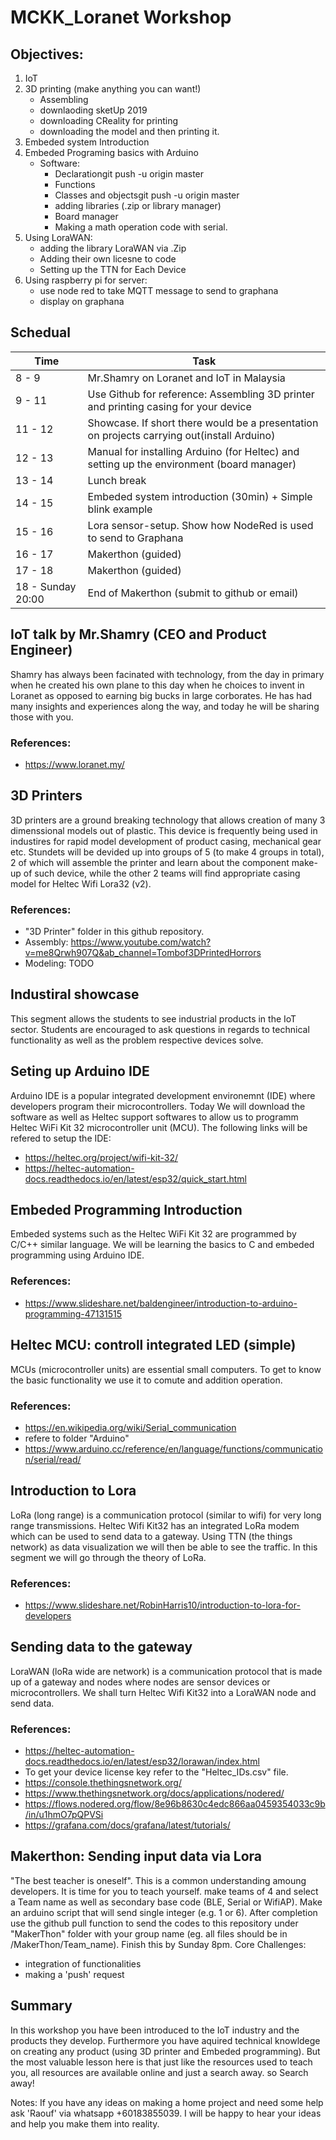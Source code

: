 # MCKK_Loranet Workshop
## Objectives:
1. IoT
2. 3D printing (make anything you can want!)
   - Assembling
   - downlaoding sketUp 2019
   - downloading CReality for printing
   - downloading the model and then printing it.
3. Embeded system Introduction
4. Embeded Programing basics with Arduino
   - Software:
     - Declarationgit push -u origin master
     - Functions
     - Classes and objectsgit push -u origin master
     - adding libraries (.zip or library manager)
     - Board manager
     - Making a math operation code with serial.
5. Using LoraWAN:
   - adding the library LoraWAN via .Zip
   - Adding their own licesne to code
   - Setting up the TTN for Each Device
7. Using raspberry pi for server:
   - use node red to take MQTT message to send to graphana
   - display on graphana
   
## Schedual
Time | Task
------------ | -------------
8 - 9 | Mr.Shamry on Loranet and IoT in Malaysia
9 - 11 | Use Github for reference: Assembling 3D printer and printing casing for your device
11 - 12 | Showcase. If short there would be a presentation on projects carrying out(install Arduino)
12 - 13 | Manual for installing Arduino (for Heltec) and setting up the environment (board manager)
13 - 14 | Lunch break
14 - 15 | Embeded system introduction (30min) + Simple blink example
15 - 16 | Lora sensor-setup. Show how NodeRed is used to send to Graphana
16 - 17 | Makerthon (guided)
17 - 18 | Makerthon (guided)
18 - Sunday 20:00 | End of Makerthon (submit to github or email)

## IoT talk by Mr.Shamry (CEO and Product Engineer)
Shamry has always been facinated with technology, from the day in primary when he created his own plane to this day when he choices to invent in Loranet as opposed to earning big bucks in large corborates. He has had many insights and experiences along the way, and today he will be sharing those with you.
### References:
- https://www.loranet.my/

## 3D Printers
3D printers are a ground breaking technology that allows creation of many 3 dimenssional models out of plastic. This device is frequently being used in industires for rapid model development of product casing, mechanical gear etc. Stundets will be devided up into groups of 5 (to make 4 groups in total), 2 of which will assemble the printer and learn about the component make-up of such device, while the other 2 teams will find appropriate casing model for Heltec Wifi Lora32 (v2). 
### References:
- "3D Printer" folder in this github repository.
- Assembly: https://www.youtube.com/watch?v=me8Qrwh907Q&ab_channel=Tombof3DPrintedHorrors
- Modeling: TODO

## Industiral showcase
This segment allows the students to see industrial products in the IoT sector. Students are encouraged to ask questions in regards to technical functionality as well as the problem respective devices solve.

## Seting up Arduino IDE
Arduino IDE is a popular integrated development environemnt (IDE) where developers program their microcontrollers. Today We will download the software as well as Heltec support softwares to allow us to programm Heltec WiFi Kit 32 microcontroller unit (MCU).
The following links will be refered to setup the IDE:
- https://heltec.org/project/wifi-kit-32/
- https://heltec-automation-docs.readthedocs.io/en/latest/esp32/quick_start.html

## Embeded Programming Introduction
Embeded systems such as the Heltec WiFi Kit 32 are programmed by C/C++ similar language. We will be learning the basics to C and embeded programming using Arduino IDE.
### References:
- https://www.slideshare.net/baldengineer/introduction-to-arduino-programming-47131515

## Heltec MCU: controll integrated LED (simple)
MCUs (microcontroller units) are essential small computers. To get to know the basic functionality we use it to comute and addition operation. 
### References:
- https://en.wikipedia.org/wiki/Serial_communication
- refere to folder "Arduino"
- https://www.arduino.cc/reference/en/language/functions/communication/serial/read/

## Introduction to Lora
LoRa (long range) is a communication protocol (similar to wifi) for very long range transmissions. Heltec Wifi Kit32 has an integrated LoRa modem which can be used to send data to a gateway. Using TTN (the things network) as data visualization we will then be able to see the traffic. In this segment we will go through the theory of LoRa.
### References:
- https://www.slideshare.net/RobinHarris10/introduction-to-lora-for-developers

## Sending data to the gateway
LoraWAN (loRa wide are network) is a communication protocol that is made up of a gateway and nodes where nodes are sensor devices or microcontrollers. We shall turn Heltec Wifi Kit32 into a LoraWAN node and send data.
### References:
- https://heltec-automation-docs.readthedocs.io/en/latest/esp32/lorawan/index.html
- To get your device license key refer to the "Heltec_IDs.csv" file.
- https://console.thethingsnetwork.org/
- https://www.thethingsnetwork.org/docs/applications/nodered/
- https://flows.nodered.org/flow/8e96b8630c4edc866aa0459354033c9b/in/u1hmO7pQPVSi
- https://grafana.com/docs/grafana/latest/tutorials/

## Makerthon: Sending input data via Lora
"The best teacher is oneself". This is a common understanding amoung developers. It is time for you to teach yourself. make teams of 4 and select a Team name as well as secondary base code (BLE, Serial or WifiAP). Make an arduino script that will send single integer (e.g. 1 or 6). After completion use the github pull function to send the codes to this repository under "MakerThon" folder with your group name (eg. all files should be in /MakerThon/Team_name). Finish this by Sunday 8pm.
Core Challenges:
- integration of functionalities
- making a 'push' request

## Summary
In this workshop you have been introduced to the IoT industry and the products they develop. Furthermore you have aquired technical knowldege on creating any product (using 3D printer and Embeded programming). But the most valuable lesson here is that just like the resources used to teach you, all resources are available online and just a search away. so Search away!

Notes: If you have any ideas on making a home project and need some help ask 'Raouf' via whatsapp +60183855039. I will be happy to hear your ideas and help you make them into reality.
